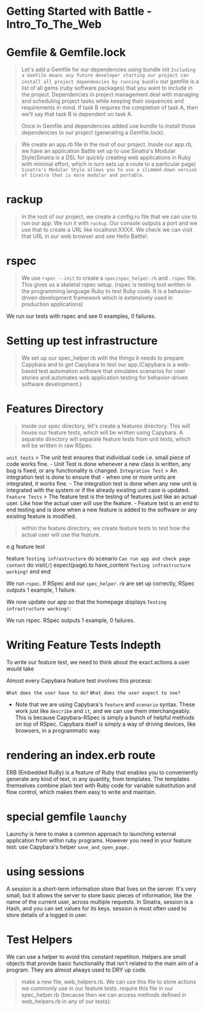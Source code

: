 #  Getting Started with Battle - Intro_To_The_Web

# Gemfile & Gemfile.lock

> Let's add a Gemfile for our dependencies using bundle init
 `Including a Gemfile means any future developer starting our project can install all project dependencies by running bundle` our gemfile is a list of all gems (ruby software packages) that you want to include in the project. Dependencies in project management deal with managing and scheduling project tasks while keeping their sequences and requirements in mind. If task B requires the completion of task A, then we’ll say that task B is dependent on task A. 

 > Once in Gemfile and dependencies added use bundle to install those dependencies to our project (generating a Gemfile.lock).

 > We create an app.rb file in the root of our project. 
 > Inside our app.rb, we have an application Battle set up to use Sinatra's Modular Style(Sinatra is a DSL for quickly creating web applications in Ruby with minimal effort, which in turn sets up a route to a particular page)
 `Sinatra's Modular Style allows you to use a slimmed-down version of Sinatra that is more modular and portable.`

 # rackup

 > In the root of our project, we create a config.ru file that we can use to run our app:
 > We run it with `rackup`. Our console outputs a port and we use that to create a URL like localhost:XXXX. We check we can visit that URL in our web browser and see Hello Battle!.

 # rspec

 > We use `rspec --init` to create a `spec/spec_helper.rb` and `.rspec` file. This gives us a skeletal rspec setup. (rspec is testing tool written in the programming language Ruby to test Ruby code. It is a behavior-driven development framework which is extensively used in production applications)

We run our tests with rspec and see 0 examples, 0 failures.

# Setting up test infrastructure

> We set up our spec_helper.rb with the things it needs to prepare Capybara and to get Capybara to test our app.(Capybara is a web-based test automation software that simulates scenarios for user stories and automates web application testing for behavior-driven software development.)

# Features Directory

> Inside our spec directory, let's create a features directory. This will house our feature tests, which will be written using Capybara. A separate directory will separate feature tests from unit tests, which will be written in raw RSpec.

`unit tests` > The unit test ensures that individual code i.e. small piece of code works fine. - Unit Test is done whenever a new class is written, any bug is fixed, or any functionality is changed.
`Integration Test` > An integration test is done to ensure that - when one or more units are integrated, it works fine. - The integration test is done when any new unit is integrated with the system or if the already existing unit case is updated.
`Feature Tests` > The feature test is the testing of features just like an actual user. Like how the actual user will use the feature. - Feature test is an end to end testing and is done when a new feature is added to the software or any existing feature is modified. 

> within the feature directory, we create feature tests to test how the actual user will use the feature.

e.g feature test

feature `Testing infrastructure` do
  scenario `Can run app and check page content` do
    visit(`/`)
    expect(page).to have_content `Testing infrastructure working!`
  end
end

We run `rspec`.
If RSpec and our `spec_helper.rb` are set up correctly, RSpec outputs 1 example, 1 failure.

We now update our app so that the homepage displays `Testing infrastructure working!`:

We run rspec. RSpec outputs 1 example, 0 failures.

# Writing Feature Tests Indepth

To write our feature test, we need to think about the exact actions a user would take

Almost every Capybara feature test involves this process:

`What does the user have to do?`
`What does the user expect to see?`

* Note that we are using Capybara's `feature` and `scenario` syntax. These work just like `describe` and `it`, and we can use them interchangeably. This is because Capybara-RSpec is simply a bunch of helpful methods on top of RSpec. Capybara itself is simply a way of driving devices, like browsers, in a programmatic way.

# rendering an index.erb route

ERB (Embedded RuBy) is a feature of Ruby that enables you to conveniently generate any kind of text, in any quantity, from templates. The templates themselves combine plain text with Ruby code for variable substitution and flow control, which makes them easy to write and maintain.

# special gemfile `launchy`

Launchy is here to make a common approach to launching external application from within ruby programs. However you need in your feature test: use Capybara's helper `save_and_open_page.`

# using sessions

A session is a short-term information store that lives on the server. It's very small, but it allows the server to store basic pieces of information, like the name of the current user, across multiple requests. In Sinatra, session is a Hash, and you can set values for its keys. session is most often used to store details of a logged in user.

# Test Helpers

We can use a helper to avoid this constant repetition. Helpers are small objects that provide basic functionality that isn't related to the main aim of a program. They are almost always used to DRY up code.

> make a new file, web_helpers.rb. We can use this file to store actions we commonly use in our feature tests.
> require this file in our spec_helper.rb (because then we can access methods defined in web_helpers.rb in any of our tests):